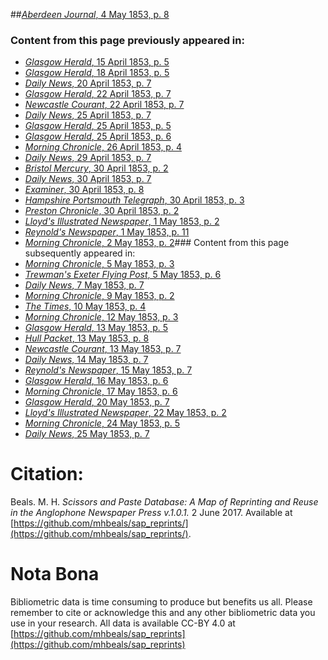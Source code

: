 ##[*Aberdeen Journal*, 4 May 1853, p. 8](https://mhbeals.github.io/sap_html/Aberdeen-Journal/Aberdeen-Journal-4-May-1853-p-8)

### Content from this page previously appeared in:
+ [*Glasgow Herald*, 15 April 1853, p. 5](https://mhbeals.github.io/sap_html/Glasgow-Herald/Glasgow-Herald-15-April-1853-p-5)
+ [*Glasgow Herald*, 18 April 1853, p. 5](https://mhbeals.github.io/sap_html/Glasgow-Herald/Glasgow-Herald-18-April-1853-p-5)
+ [*Daily News*, 20 April 1853, p. 7](https://mhbeals.github.io/sap_html/Daily-News/Daily-News-20-April-1853-p-7)
+ [*Glasgow Herald*, 22 April 1853, p. 7](https://mhbeals.github.io/sap_html/Glasgow-Herald/Glasgow-Herald-22-April-1853-p-7)
+ [*Newcastle Courant*, 22 April 1853, p. 7](https://mhbeals.github.io/sap_html/Newcastle-Courant/Newcastle-Courant-22-April-1853-p-7)
+ [*Daily News*, 25 April 1853, p. 7](https://mhbeals.github.io/sap_html/Daily-News/Daily-News-25-April-1853-p-7)
+ [*Glasgow Herald*, 25 April 1853, p. 5](https://mhbeals.github.io/sap_html/Glasgow-Herald/Glasgow-Herald-25-April-1853-p-5)
+ [*Glasgow Herald*, 25 April 1853, p. 6](https://mhbeals.github.io/sap_html/Glasgow-Herald/Glasgow-Herald-25-April-1853-p-6)
+ [*Morning Chronicle*, 26 April 1853, p. 4](https://mhbeals.github.io/sap_html/Morning-Chronicle/Morning-Chronicle-26-April-1853-p-4)
+ [*Daily News*, 29 April 1853, p. 7](https://mhbeals.github.io/sap_html/Daily-News/Daily-News-29-April-1853-p-7)
+ [*Bristol Mercury*, 30 April 1853, p. 2](https://mhbeals.github.io/sap_html/Bristol-Mercury/Bristol-Mercury-30-April-1853-p-2)
+ [*Daily News*, 30 April 1853, p. 7](https://mhbeals.github.io/sap_html/Daily-News/Daily-News-30-April-1853-p-7)
+ [*Examiner*, 30 April 1853, p. 8](https://mhbeals.github.io/sap_html/Examiner/Examiner-30-April-1853-p-8)
+ [*Hampshire Portsmouth Telegraph*, 30 April 1853, p. 3](https://mhbeals.github.io/sap_html/Hampshire-Portsmouth-Telegraph/Hampshire-Portsmouth-Telegraph-30-April-1853-p-3)
+ [*Preston Chronicle*, 30 April 1853, p. 2](https://mhbeals.github.io/sap_html/Preston-Chronicle/Preston-Chronicle-30-April-1853-p-2)
+ [*Lloyd's Illustrated Newspaper*, 1 May 1853, p. 2](https://mhbeals.github.io/sap_html/Lloyd's-Illustrated-Newspaper/Lloyd's-Illustrated-Newspaper-1-May-1853-p-2)
+ [*Reynold's Newspaper*, 1 May 1853, p. 11](https://mhbeals.github.io/sap_html/Reynold's-Newspaper/Reynold's-Newspaper-1-May-1853-p-11)
+ [*Morning Chronicle*, 2 May 1853, p. 2](https://mhbeals.github.io/sap_html/Morning-Chronicle/Morning-Chronicle-2-May-1853-p-2)### Content from this page subsequently appeared in:
+ [*Morning Chronicle*, 5 May 1853, p. 3](https://mhbeals.github.io/sap_html/Morning-Chronicle/Morning-Chronicle-5-May-1853-p-3)
+ [*Trewman's Exeter Flying Post*, 5 May 1853, p. 6](https://mhbeals.github.io/sap_html/Trewman's-Exeter-Flying-Post/Trewman's-Exeter-Flying-Post-5-May-1853-p-6)
+ [*Daily News*, 7 May 1853, p. 7](https://mhbeals.github.io/sap_html/Daily-News/Daily-News-7-May-1853-p-7)
+ [*Morning Chronicle*, 9 May 1853, p. 2](https://mhbeals.github.io/sap_html/Morning-Chronicle/Morning-Chronicle-9-May-1853-p-2)
+ [*The Times*, 10 May 1853, p. 4](https://mhbeals.github.io/sap_html/The-Times/The-Times-10-May-1853-p-4)
+ [*Morning Chronicle*, 12 May 1853, p. 3](https://mhbeals.github.io/sap_html/Morning-Chronicle/Morning-Chronicle-12-May-1853-p-3)
+ [*Glasgow Herald*, 13 May 1853, p. 5](https://mhbeals.github.io/sap_html/Glasgow-Herald/Glasgow-Herald-13-May-1853-p-5)
+ [*Hull Packet*, 13 May 1853, p. 8](https://mhbeals.github.io/sap_html/Hull-Packet/Hull-Packet-13-May-1853-p-8)
+ [*Newcastle Courant*, 13 May 1853, p. 7](https://mhbeals.github.io/sap_html/Newcastle-Courant/Newcastle-Courant-13-May-1853-p-7)
+ [*Daily News*, 14 May 1853, p. 7](https://mhbeals.github.io/sap_html/Daily-News/Daily-News-14-May-1853-p-7)
+ [*Reynold's Newspaper*, 15 May 1853, p. 7](https://mhbeals.github.io/sap_html/Reynold's-Newspaper/Reynold's-Newspaper-15-May-1853-p-7)
+ [*Glasgow Herald*, 16 May 1853, p. 6](https://mhbeals.github.io/sap_html/Glasgow-Herald/Glasgow-Herald-16-May-1853-p-6)
+ [*Morning Chronicle*, 17 May 1853, p. 6](https://mhbeals.github.io/sap_html/Morning-Chronicle/Morning-Chronicle-17-May-1853-p-6)
+ [*Glasgow Herald*, 20 May 1853, p. 7](https://mhbeals.github.io/sap_html/Glasgow-Herald/Glasgow-Herald-20-May-1853-p-7)
+ [*Lloyd's Illustrated Newspaper*, 22 May 1853, p. 2](https://mhbeals.github.io/sap_html/Lloyd's-Illustrated-Newspaper/Lloyd's-Illustrated-Newspaper-22-May-1853-p-2)
+ [*Morning Chronicle*, 24 May 1853, p. 5](https://mhbeals.github.io/sap_html/Morning-Chronicle/Morning-Chronicle-24-May-1853-p-5)
+ [*Daily News*, 25 May 1853, p. 7](https://mhbeals.github.io/sap_html/Daily-News/Daily-News-25-May-1853-p-7)
                    
# Citation: 

Beals. M. H. *Scissors and Paste Database: A Map of Reprinting and Reuse in the Anglophone Newspaper Press v.1.0.1.* 2 June 2017. Available at [https://github.com/mhbeals/sap_reprints/](https://github.com/mhbeals/sap_reprints/). 
                    
# Nota Bona

Bibliometric data is time consuming to produce but benefits us all. Please remember to cite or acknowledge this and any other bibliometric data you use in your research. All data is available CC-BY 4.0 at [https://github.com/mhbeals/sap_reprints](https://github.com/mhbeals/sap_reprints)